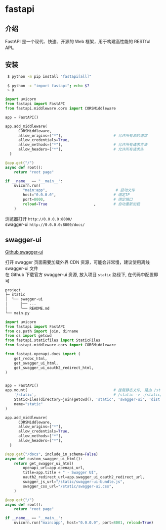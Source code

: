 <!--
 * @Author       : facsert
 * @Date         : 2023-10-28 14:52:02
 * @LastEditTime : 2023-11-06 08:57:10
 * @LastEditors  : Please set LastEditors
 * @Description: 
-->

# fastapi

## 介绍

FastAPI 是一个现代、快速、开源的 Web 框架，用于构建高性能的 RESTful API。

## 安装

```bash
 $ python -m pip install "fastapi[all]"
 
 $ python -c "import fastapi"; echo $?
 > 0
```

```py
import uvicorn
from fastapi import FastAPI
from fastapi.middleware.cors import CORSMiddleware

app = FastAPI()

app.add_middleware(
      CORSMiddleware,
      allow_origins=["*"],                       # 允许所有源的请求
      allow_credentials=True,
      allow_methods=["*"],                       # 允许所有请求方法
      allow_headers=["*"],                       # 允许所有请求头
  )

@app.get("/")
async def root():
    return "root page"

if __name__ == "__main__":
    uvicorn.run(
        "main:app",                               # 启动文件
        host="0.0.0.0",                          # 绑定IP
        port=8000,                               # 绑定端口
        reload=True                     ,        # 自动重新加载
    )
```

浏览器打开   `http://0.0.0.0:8000/`  
swagger-ui  `http://0.0.0.0:8000/docs/`

## swagger-ui

[Github swagger-ui](https://github.com/swagger-api/swagger-ui.git)

打开 swagger 页面需要加载外界 CDN 资源，可能会非常慢，建议使用离线 swagger-ui 文件  
在 Github 下载官方 swagger-ui 资源, 放入项目 `static` 路径下, 在代码中配置即可  

```bash
project
├─ static
│  └── swagger-ui
│      ├── ...
│      └── README.md
└── main.py
```

```py
import uvicorn
from fastapi import FastAPI
from os.path import join, dirname
from os import getcwd
from fastapi.staticfiles import StaticFiles
from fastapi.middleware.cors import CORSMiddleware

from fastapi.openapi.docs import (
    get_redoc_html,
    get_swagger_ui_html,
    get_swagger_ui_oauth2_redirect_html,
)


app = FastAPI()
app.mount(                                       # 挂载静态文件, 路由 /static 和本地 swagger-ui 文件夹 对应
    '/static',                                   # /static -> ./static/swagger-ui/dist
    StaticFiles(directory=join(getcwd(), 'static', 'swagger-ui', 'dist')),
    name="static"
)

app.add_middleware(
      CORSMiddleware,
      allow_origins=["*"],  
      allow_credentials=True,
      allow_methods=["*"],  
      allow_headers=["*"],  
  )

@app.get("/docs", include_in_schema=False)
async def custom_swagger_ui_html():
    return get_swagger_ui_html(
        openapi_url=app.openapi_url,
        title=app.title + " - Swagger UI",
        oauth2_redirect_url=app.swagger_ui_oauth2_redirect_url,
        swagger_js_url="/static/swagger-ui-bundle.js",
        swagger_css_url="/static/swagger-ui.css",
    )

@app.get("/")
async def root():
    return "root page"

if __name__ == "__main__":
    uvicorn.run("main:app", host="0.0.0.0", port=8001, reload=True)
```
